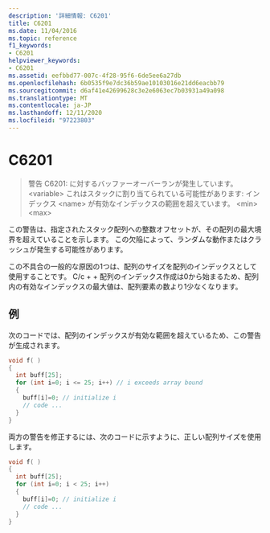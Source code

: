 ```yaml
---
description: '詳細情報: C6201'
title: C6201
ms.date: 11/04/2016
ms.topic: reference
f1_keywords:
- C6201
helpviewer_keywords:
- C6201
ms.assetid: eefbbd77-007c-4f28-95f6-6de5ee6a27db
ms.openlocfilehash: 6b0535f9e7dc36b59ae10103016e21dd6eacbb79
ms.sourcegitcommit: d6af41e42699628c3e2e6063ec7b03931a49a098
ms.translationtype: MT
ms.contentlocale: ja-JP
ms.lasthandoff: 12/11/2020
ms.locfileid: "97223803"
---
```

# <a name="c6201"></a>C6201

> 警告 C6201: に対するバッファーオーバーランが発生しています。 \<variable> これはスタックに割り当てられている可能性があります: インデックス \<name> が有効なインデックスの範囲を超えています。 \<min>\<max>

この警告は、指定されたスタック配列への整数オフセットが、その配列の最大境界を超えていることを示します。 この欠陥によって、ランダムな動作またはクラッシュが発生する可能性があります。

この不具合の一般的な原因の1つは、配列のサイズを配列のインデックスとして使用することです。 C/c + + 配列のインデックス作成は0から始まるため、配列内の有効なインデックスの最大値は、配列要素の数より1少なくなります。

## <a name="example"></a>例

次のコードでは、配列のインデックスが有効な範囲を超えているため、この警告が生成されます。

```cpp
void f( )
{
  int buff[25];
  for (int i=0; i <= 25; i++) // i exceeds array bound
  {
    buff[i]=0; // initialize i
    // code ...
  }
}
```

両方の警告を修正するには、次のコードに示すように、正しい配列サイズを使用します。

```cpp
void f( )
{
  int buff[25];
  for (int i=0; i < 25; i++)
  {
    buff[i]=0; // initialize i
    // code ...
  }
}
```
